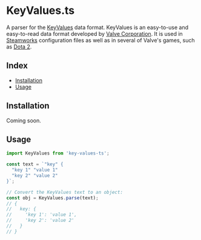 # KeyValues.ts <!-- omit in toc -->

A parser for the [KeyValues](https://developer.valvesoftware.com/wiki/KeyValues_class) data format. KeyValues is an easy-to-use and easy-to-read data format developed by [Valve Corporation](https://www.valvesoftware.com/en/). It is used in [Steamworks](https://partner.steamgames.com/doc/home) configuration files as well as in several of Valve's games, such as [Dota 2](https://blog.dota2.com).

## Index <!-- omit in toc -->
- [Installation](#installation)
- [Usage](#usage)

## Installation

Coming soon.

## Usage

```typescript
import KeyValues from 'key-values-ts';

const text = `"key" {
  "key 1" "value 1"
  "key 2" "value 2"
}`;

// Convert the KeyValues text to an object:
const obj = KeyValues.parse(text);
// {
//   key: {
//     'key 1': 'value 1',
//     'key 2': 'value 2'
//   }
// }
```
